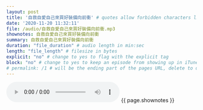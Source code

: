 ```yaml
---
layout: post
title: '自救自愛自己來買好裝備向前衝' # quotes allow forbidden characters like the colon
date: '2020-11-20 11:32:11'
file: /audio/自救自愛自己來買好裝備向前衝.mp3
shownotes: 自救自愛自己來買好裝備向前衝
summary: 自救自愛自己來買好裝備向前衝
duration: "file_duration" # audio length in min:sec
length: "file_length" # filesize in bytes
explicit: "no" # change to yes to flag with the explicit tag
block: "no" # change to yes to keep an episode from showing up in iTunes
# permalink: /1 # will be the ending part of the pages URL, delete to default to the title
---
```


<audio controls>
<source src="{{site.url}}{{site.baseurl}}{{ page.file }}" type="audio/x-mp3">
Your browser does not support the audio element.
</audio>
{{ page.shownotes }}
